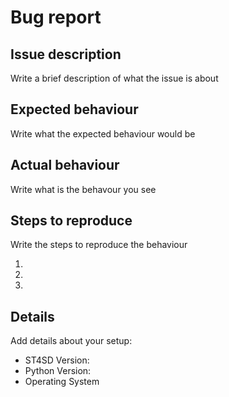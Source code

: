 # Bug report

## Issue description
Write a brief description of what the issue is about

## Expected behaviour
Write what the expected behaviour would be

## Actual behaviour
Write what is the behavour you see

## Steps to reproduce
Write the steps to reproduce the behaviour

1.
2.
3.

## Details
Add details about your setup:
- ST4SD Version:
- Python Version:
- Operating System